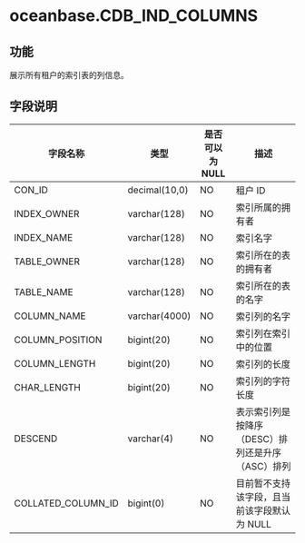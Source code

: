 oceanbase.CDB_IND_COLUMNS
==============================================


功能
-------------------

展示所有租户的索引表的列信息。

字段说明
----------------------

|        字段名称        |      类型       | 是否可以为 NULL |              描述              |
|--------------------|---------------|------------|------------------------------|
| CON_ID             | decimal(10,0) | NO         | 租户 ID                        |
| INDEX_OWNER        | varchar(128)  | NO         | 索引所属的拥有者                     |
| INDEX_NAME         | varchar(128)  | NO         | 索引名字                         |
| TABLE_OWNER        | varchar(128)  | NO         | 索引所在的表的拥有者                   |
| TABLE_NAME         | varchar(128)  | NO         | 索引所在的表的名字                    |
| COLUMN_NAME        | varchar(4000) | NO         | 索引列的名字                       |
| COLUMN_POSITION    | bigint(20)    | NO         | 索引列在索引中的位置                   |
| COLUMN_LENGTH      | bigint(20)    | NO         | 索引列的长度                       |
| CHAR_LENGTH        | bigint(20)    | NO         | 索引列的字符长度                     |
| DESCEND            | varchar(4)    | NO         | 表示索引列是按降序（DESC）排列还是升序（ASC）排列 |
| COLLATED_COLUMN_ID | bigint(0)     | NO         | 目前暂不支持该字段，且当前该字段默认为 NULL                            |

